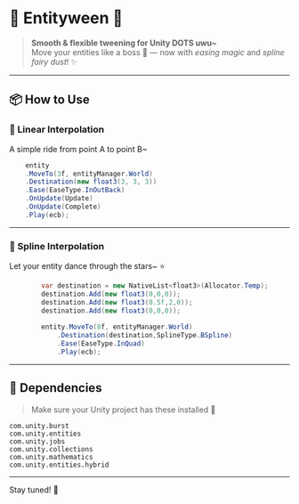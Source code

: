 # 🌟 Entityween 🌈  
> **Smooth & flexible tweening for Unity DOTS uwu~**  
Move your entities like a boss 🕺 — now with *easing magic* and *spline fairy dust*! ✨

---

## 📦 How to Use

### 🔁 Linear Interpolation  
A simple ride from point A to point B~  

```csharp
	entity
    .MoveTo(3f, entityManager.World)
    .Destination(new float3(3, 3, 3))
    .Ease(EaseType.InOutBack)
	.OnUpdate(Update)
	.OnUpdate(Complete)
    .Play(ecb);
````

---

### 💫 Spline Interpolation

Let your entity dance through the stars\~ ⭐

```csharp
		var destination = new NativeList<float3>(Allocator.Temp);
        destination.Add(new float3(0,0,0));
        destination.Add(new float3(0.5f,2,0));
        destination.Add(new float3(0,0,0));
        
        entity.MoveTo(8f, entityManager.World)
            .Destination(destination,SplineType.BSpline)
            .Ease(EaseType.InQuad)
            .Play(ecb);
```

---

## 🧩 Dependencies

> Make sure your Unity project has these installed 💖

```
com.unity.burst  
com.unity.entities  
com.unity.jobs  
com.unity.collections  
com.unity.mathematics  
com.unity.entities.hybrid  
```

---

Stay tuned! 💌